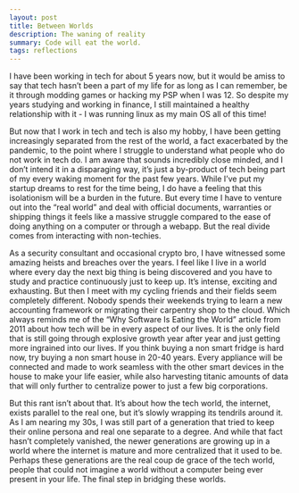 ```yaml
---
layout: post
title: Between Worlds
description: The waning of reality
summary: Code will eat the world.
tags: reflections
---
```


I have been working in tech for about 5 years now, but it would be amiss to say that tech hasn’t been a part of my life for as long as I can remember, be it through modding games or hacking my PSP when I was 12. So despite my years studying and working in finance, I still maintained a healthy relationship with it - I was running linux as my main OS all of this time! 

But now that I work in tech and tech is also my hobby, I have been getting increasingly separated from the rest of the world, a fact exacerbated by the pandemic, to the point where I struggle to understand what people who do not work in tech do. I am aware that sounds incredibly close minded, and I don’t intend it in a disparaging way, it’s just a by-product of tech being part of my every waking moment for the past few years. While I’ve put my startup dreams to rest for the time being, I do have a feeling that this isolationism will be a burden in the future. But every time I have to venture out into the “real world” and deal with official documents, warranties or shipping things it feels like a massive struggle compared to the ease of doing anything on a computer or through a webapp. But the real divide comes from interacting with non-techies.

As a security consultant and occasional crypto bro, I have witnessed some amazing heists and breaches over the years. I feel like I live in a world where every day the next big thing is being discovered and you have to study and practice continuously just to keep up. It’s intense, exciting and exhausting. But then I meet with my cycling friends and their fields seem completely different. Nobody spends their weekends trying to learn a new accounting framework or migrating their carpentry shop to the cloud. Which always reminds me of the “Why Software Is Eating the World” article from 2011 about how tech will be in every aspect of our lives. It is the only field that is still going through explosive growth year after year and just getting more ingrained into our lives. If you think buying a non smart fridge is hard now, try buying a non smart house in 20-40 years. Every appliance will be connected and made to work seamless with the other smart devices in the house to make your life easier, while also harvesting titanic amounts of data that will only further to centralize power to just a few big corporations. 

But this rant isn’t about that. It’s about how the tech world, the internet, exists parallel to the real one, but it’s slowly wrapping its tendrils around it. As I am nearing my 30s, I was still part of a generation that tried to keep their online persona and real one separate to a degree. And while that fact hasn’t completely vanished, the newer generations are growing up in a world where the internet is mature and more centralized that it used to be. Perhaps these generations are the real coup de grace of the tech world, people that could not imagine a world without a computer being ever present in your life. The final step in bridging these worlds. 
